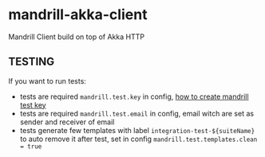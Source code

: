 # mandrill-akka-client
Mandrill Client build on top of Akka HTTP

## TESTING
If you want to run tests:
 * tests are required ```mandrill.test.key``` in config, [how to create mandrill test key](https://mandrill.zendesk.com/hc/en-us/articles/205582447-Does-Mandrill-have-a-test-mode-or-sandbox-)
 * tests are required ```mandrill.test.email``` in config, email witch are set as sender and receiver of email
 * tests generate few templates with label ```integration-test-${suiteName}``` to auto remove it after test, set in config ```mandrill.test.templates.clean = true```